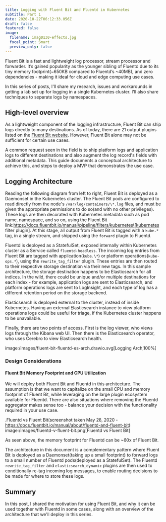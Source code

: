 ```yaml
---
title: Logging with Fluent Bit and Fluentd in Kubernetes
subtitle: Part 1
date: 2020-10-22T06:12:33.056Z
draft: false
featured: false
image:
  filename: imag0130-effects.jpg
  focal_point: Smart
  preview_only: false
---
```

Fluent Bit is a fast and lightweight log processor, stream processor and forwarder. It’s gained popularity as the younger sibling of Fluentd due to its tiny memory footprint(\~650KB compared to Fluentd’s \~40MB), and zero dependencies - making it ideal for cloud and edge computing use cases.

In this series of posts, I'll share my research, issues and workarounds in getting a lab set up for logging in a single Kubernetes cluster. I'll also share techniques to separate logs by namespaces.

## High-level overview

As a lightweight component of the logging infrastructure, Fluent Bit can ship logs directly to many destinations. As of today, there are 21 output plugins listed on the [Fluent Bit website](https://docs.fluentbit.io/manual/pipeline/outputs). However, Fluent Bit alone may not be sufficient for certain use cases.

A common request seen in the field is to ship platform logs and application logs to different destinations and also augment the log record's fields with additional metadata. This guide documents a conceptual architecture to achieve this, and steps to deploy a MVP that demonstrates the use case.

## Logging Architecture

Reading the following diagram from left to right, Fluent Bit is deployed as a Daemonset in the Kubernetes cluster. The Fluent Bit pods are configured to read directly from the node's `/var/log/containers/\*.log` files, and must be given the appropriate permissions to do so(and with no other privileges). These logs are then decorated with Kubernetes metadata such as pod name, namespace, and so on, using the Fluent Bit link:https://docs.fluentbit.io/manual/pipeline/filters/kubernetes\[kubernetes filter plugin]. At this stage, all output from Fluent Bit is tagged with a `kube.*` tag, in a single stream, and shipped using the `forward` plugin to Fluentd.

Fluentd is deployed as a StatefulSet, exposed internally within Kubernetes cluster as a Service called `fluentd-headless`. The incoming log entries from Fluent Bit are tagged with application(`kube.\*`) or platform operations(`kube-ops.*`), using the `rewrite_tag_filter` plugin. These entries are then routed to their respective storage destination via their new tags. In this sample architecture, the storage destination happens to be Elasticsearch for all indices. In the wild, there could be unique and/or multiple destinations for each index - for example, application logs are sent to Elasticsearch, and platform operations logs are sent to LogInsight, and each type of log has a different retention period on the storage backend.

Elasticsearch is deployed external to the cluster, instead of inside Kubernetes. Having an external Elasticsearch instance to view platform operations logs could be useful for triage, if the Kubernetes cluster happens to be unavailable.

Finally, there are two points of access. First is the log viewer, who views logs through the Kibana web UI. Then there is the Elasticsearch operator, who uses Cerebro to view Elasticsearch health.

image:/images/fluent-bit-fluentd-es-arch.drawio.svg\[Logging Arch,100%]

### Design Considerations

#### Fluent Bit Memory Footprint and CPU Utilization

We will deploy both Fluent Bit and Fluentd in this architecture. The assumption is that we want to capitalize on the small CPU and memory footprint of Fluent Bit, while leveraging on the large plugin ecosystem available for Fluentd. There are also situations where removing the Fluentd aggregator makes sense too - balance your decision with the functionality required in your use case.

.Fluentd vs Fluent Bit(screenshot taken May 28, 2020 - https://docs.fluentbit.io/manual/about/fluentd-and-fluent-bit)
image:/images/fluentd-v-fluent-bit.png\[Fluentd vs Fluent Bit]

As seen above, the memory footprint for Fluentd can be ~60x of Fluent Bit.

The architecture in this document is a complementary pattern where Fluent Bit is deployed as a Daemonset(taking up a small footprint) to forward logs to a small number of Fluentd pods(deployed as a StatefulSet). The Fluentd `rewrite_tag_filter` and `elasticsearch_dynamic` plugins are then used to conditionally re-tag incoming log messages, to enable routing decisions to be made for where to store these logs.

## Summary

In this post, I shared the motivation for using Fluent Bit, and why it can be used together with Fluentd in some cases, along with an overview of the architecture that we'll deploy in this series.